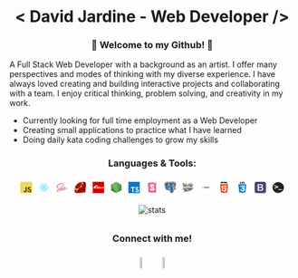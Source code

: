 <div align="center"><h1>< David Jardine - Web Developer /></h1></div>

<div style="margin-bottom: 1rem" align="center"><h3>👋 Welcome to my Github! 👋</h3>
</div>

A Full Stack Web Developer with a background as an artist. I offer many perspectives and modes of thinking with my diverse experience. I have always loved creating and building interactive projects and collaborating with a team. I enjoy critical thinking, problem solving, and creativity in my work.

- Currently looking for full time employment as a Web Developer
- Creating small applications to practice what I have learned
- Doing daily kata coding challenges to grow my skills

<div align="center">
  <h3>Languages & Tools:<h3/>
  <img alt="Javascript" height="4%" width="4%" src="https://raw.githubusercontent.com/github/explore/80688e429a7d4ef2fca1e82350fe8e3517d3494d/topics/javascript/javascript.png" />&nbsp;&nbsp;
  <img alt="ReactJS" height="4%" width="4%" src="https://raw.githubusercontent.com/github/explore/80688e429a7d4ef2fca1e82350fe8e3517d3494d/topics/react/react.png" />&nbsp;&nbsp;
  <img alt="Sass" height="4%" width="4%" src="https://raw.githubusercontent.com/github/explore/80688e429a7d4ef2fca1e82350fe8e3517d3494d/topics/sass/sass.png" />&nbsp;&nbsp;
  <img alt=" Ruby" height="4%" width="4%" src="https://raw.githubusercontent.com/github/explore/80688e429a7d4ef2fca1e82350fe8e3517d3494d/topics/ruby/ruby.png" />&nbsp;&nbsp;
  <img alt="Rails" height="4%" width="4%" src="https://raw.githubusercontent.com/github/explore/80688e429a7d4ef2fca1e82350fe8e3517d3494d/topics/rails/rails.png" />&nbsp;&nbsp;
  <img alt="NodeJS" height="4%" width="4%" src="https://raw.githubusercontent.com/github/explore/80688e429a7d4ef2fca1e82350fe8e3517d3494d/topics/nodejs/nodejs.png" />&nbsp;&nbsp;
  <img alt="Typescript" height="4%" width="4%" src="https://raw.githubusercontent.com/github/explore/80688e429a7d4ef2fca1e82350fe8e3517d3494d/topics/typescript/typescript.png" />&nbsp;&nbsp;
  <img alt="Storybook" height="4%" width="4%" src="https://raw.githubusercontent.com/github/explore/80688e429a7d4ef2fca1e82350fe8e3517d3494d/topics/storybook/storybook.png" />&nbsp;&nbsp;
  <img alt="PostgreSQL" height="4%" width="4%" src="https://raw.githubusercontent.com/github/explore/80688e429a7d4ef2fca1e82350fe8e3517d3494d/topics/postgresql/postgresql.png" />&nbsp;&nbsp;
  <img alt="Phaser" height="4%" width="4%" src="https://raw.githubusercontent.com/github/explore/b7c8510756ee50efb38d1f01896e72b7a9737296/topics/phaser/phaser.png" />&nbsp;&nbsp;
  <img alt="jQuery" height="4%" width="4%" src="https://raw.githubusercontent.com/github/explore/80688e429a7d4ef2fca1e82350fe8e3517d3494d/topics/jquery/jquery.png" />&nbsp;&nbsp;
  <img alt="HTML" height="4%" width="4%" src="https://raw.githubusercontent.com/github/explore/80688e429a7d4ef2fca1e82350fe8e3517d3494d/topics/html/html.png" />&nbsp;&nbsp;
  <img alt="CSS" height="4%" width="4%" src="https://raw.githubusercontent.com/github/explore/80688e429a7d4ef2fca1e82350fe8e3517d3494d/topics/css/css.png" />&nbsp;&nbsp;
  <img alt="Bootstrap" height="4%" width="4%" src="https://raw.githubusercontent.com/github/explore/80688e429a7d4ef2fca1e82350fe8e3517d3494d/topics/bootstrap/bootstrap.png" />&nbsp;&nbsp;
  <img alt="Terminal" height="4%" width="4%" src="https://raw.githubusercontent.com/github/explore/d92924b1d925bb134e308bd29c9de6c302ed3beb/topics/terminal/terminal.png" />
</div>

<div align="center" style="margin-bottom: 2rem">
<img alt="stats" height="auto" width="42%" src="https://github-readme-stats.vercel.app/api/top-langs/?username=davemgj84&layout=compact" />
</div>

  <div align="center">
    <h3 style="margin-bottom:1rem">Connect with me!<h3/>
    <a href="https://www.linkedin.com/in/david-jardine-a639891b7/" rel="noreferrer" target="_blank"><img height="4%" width="4%" src="https://image.flaticon.com/icons/png/512/174/174857.png" /></a> &nbsp;&nbsp;&nbsp;
    <a href="https://www.djardine.com/home" rel="noreferrer" target="_blank"><img height="4%" width="4%" src="https://www.djardine.com/favicon.ico" /></a>
</div>
